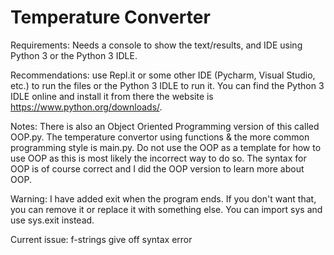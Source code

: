 # Temperature Converter

Requirements: Needs a console to show the text/results, and IDE using Python 3 or the Python 3 IDLE.

Recommendations: use Repl.it or some other IDE (Pycharm, Visual Studio, etc.) to run the files or the Python 3 IDLE to run it. 
You can find the Python 3 IDLE online and install it from there the website is https://www.python.org/downloads/. 

Notes: There is also an Object Oriented Programming version of this called OOP.py. The temperature convertor using functions & the more common programming style is main.py. 
Do not use the OOP as a template for how to use OOP as this is most likely the incorrect way to do so. The syntax for OOP is of course correct and I did the OOP version to learn more about OOP. 

Warning: I have added exit when the program ends. If you don't want that, you can remove it or replace it with something else. You can import sys and use sys.exit instead.

Current issue: f-strings give off syntax error
